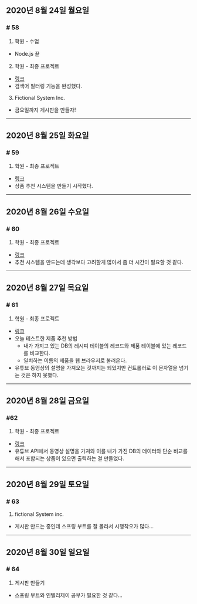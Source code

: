 ## 2020년 8월 24일 월요일
### # 58
1. 학원 - 수업
- Node.js 끝
2. 학원 - 최종 프로젝트
- [링크](https://github.com/procyon0/final_project/commit/9f6bbcc92988ba21d35f3293faa58148a7fb2e49)
- 검색어 필터링 기능을 완성했다.
3. Fictional System Inc.
- 금요일까지 게시판을 만들자!
---
## 2020년 8월 25일 화요일
### # 59
1. 학원 - 최종 프로젝트
- [링크](https://github.com/procyon0/final_project/commit/b01986e4fa4d2c9a48c2bb9f502dc2e9f3340013)
- 상품 추천 시스템을 만들기 시작했다.
---
## 2020년 8월 26일 수요일
### # 60
1. 학원 - 최종 프로젝트
- [링크](https://github.com/procyon0/final_project/commit/e0aff0fba476252d81b24d29d43dd6bd78dfba53)
- 추천 시스템을 만드는데 생각보다 고려할게 많아서 좀 더 시간이 필요할 것 같다.
---
## 2020년 8월 27일 목요일
### # 61
1. 학원 - 최종 프로젝트
- [링크](https://github.com/procyon0/final_project/commit/2bc0a1920dcbb8f85a529d7a0dfffd934efd610b)
- 오늘 테스트한 제품 추천 방법
  - 내가 가지고 있는 DB의 레시피 테이블의 레코드와 제품 테이블에 있는 레코드를 비교한다.
  - 일치하는 이름의 제품을 웹 브라우저로 불러온다.
- 유튜브 동영상의 설명을 가져오는 것까지는 되었지만 컨트롤러로 이 문자열을 넘기는 것은 하지 못했다.
---
## 2020년 8월 28일 금요일
### #62
1. 학원 - 최종 프로젝트
- [링크](https://github.com/procyon0/final_project/commit/d77fadf9b23ac0349cf76745a9f29937fc0cd6ad)
- 유튜브 API에서 동영상 설명을 가져와 이를 내가 가진 DB의 데이터와 단순 비교를 해서 포함되는 상품이 있으면 출력하는 걸 만들었다.
---
## 2020년 8월 29일 토요일
### # 63
1. fictional System inc.
- 게시판 만드는 중인데 스프링 부트를 잘 몰라서 시행착오가 많다...
---
## 2020년 8월 30일 일요일
### # 64
1. 게시판 만들기
- 스프링 부트와 인텔리제이 공부가 필요한 것 같다...
